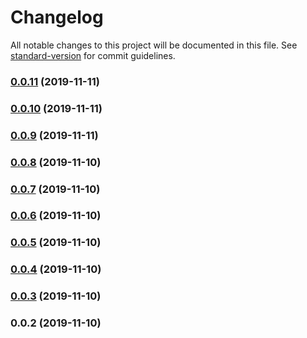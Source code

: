 # Changelog

All notable changes to this project will be documented in this file. See [standard-version](https://github.com/conventional-changelog/standard-version) for commit guidelines.

### [0.0.11](https://github.com/alexxsexotic/leafy-design-system/compare/v0.0.10...v0.0.11) (2019-11-11)

### [0.0.10](https://github.com/alexxsexotic/leafy-design-system/compare/v0.0.9...v0.0.10) (2019-11-11)

### [0.0.9](https://github.com/alexxsexotic/leafy-design-system/compare/v0.0.8...v0.0.9) (2019-11-11)

### [0.0.8](https://github.com/alexxsexotic/leafy-design-system/compare/v0.0.7...v0.0.8) (2019-11-10)

### [0.0.7](https://github.com/alexxsexotic/leafy-design-system/compare/v0.0.6...v0.0.7) (2019-11-10)

### [0.0.6](https://github.com/alexxsexotic/leafy-design-system/compare/v0.0.5...v0.0.6) (2019-11-10)

### [0.0.5](https://github.com/alexxsexotic/leafy-design-system/compare/v0.0.4...v0.0.5) (2019-11-10)

### [0.0.4](https://github.com/alexxsexotic/leafy-design-system/compare/v0.0.3...v0.0.4) (2019-11-10)

### [0.0.3](https://github.com/alexxsexotic/leafy-design-system/compare/v0.0.2...v0.0.3) (2019-11-10)

### 0.0.2 (2019-11-10)
